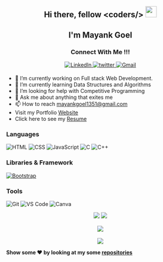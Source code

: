 <h2 align="center">Hi there, fellow &#60coders/&#62  <img src="https://raw.githubusercontent.com/MartinHeinz/MartinHeinz/master/wave.gif" width="30px"> </h2>

<h2 align="center">I'm Mayank Goel </h2>
<h3 align="center">Connect With Me !!! </h3> 
<p align="center">  
  <a href="https://www.linkedin.com/in/mayank-goel-55a299200/" target="_blank">
  <img alt="LinkedIn" src="https://img.shields.io/badge/linkedin%20-%230077B5.svg?&style=for-the-badge&logo=linkedin&logoColor=white"/>
  </a>
  <a href="https://twitter.com/mayank_235" target="_blank">
  <img src=https://img.shields.io/badge/twitter-%2300acee.svg?&style=for-the-badge&logo=twitter&logoColor=white alt=twitter style="margin-bottom: 5px;" />
  </a>
  <a href="mailto:mayankgoel1351@gmail.com">
  <img alt="Gmail" src="https://img.shields.io/badge/Gmail-D14836?style=for-the-badge&logo=gmail&logoColor=white" /> 
  </a>
</p>


<!-- [![Pranay's GitHub activity graph](https://activity-graph.herokuapp.com/graph?username=yellowberard&theme=xcode)](https://github.com/yellowberard) -->


 - 🔭 I’m currently working on Full stack Web Development.
 - 🌱 I’m currently learning Data Structures and Algorithms
 - 🤔 I’m looking for help with Competitive Programming
 - 💬 Ask me about anything that exites me
 - 📫 How to reach mayankgoel1351@gmail.com
 - Visit my Portfolio <a href="https://www.mayankgoel.co.in/">Website</a>
 - Click here to see my <a href = "https://drive.google.com/file/d/1Asb9sqX4BL2SwUD44Dek3WZUVovZCp3U/view?usp=sharing"> Resume</a>


### Languages

![HTML](https://img.shields.io/badge/-HTML-E34F26?logo=html5&logoColor=white&style=for-the-badge)
![CSS](https://img.shields.io/badge/-CSS-1572B6?logo=css3&logoColor=white&style=for-the-badge)
![JavaScript](https://img.shields.io/badge/-JavaScript-F7DF1E?logo=javascript&logoColor=white&style=for-the-badge)
![C](https://img.shields.io/badge/-00599C?logo=c&logoColor=white&style=for-the-badge)
![C++](https://img.shields.io/badge/-++-00599C?logo=c&logoColor=white&style=for-the-badge)

### Libraries & Framework
<!-- [![React](https://img.shields.io/badge/-React-black?style=flat-square&logo=react)](https://reactjs.org/) -->
[![Bootstrap](https://img.shields.io/badge/Bootstrap-563D7C?style=for-the-badge&logo=bootstrap&logoColor=white)](https://getbootstrap.com/)


### Tools 
<!-- ![GitHub Pages](https://img.shields.io/badge/GitHub%20Pages-%23327FC7.svg?logo=github&style=flat-square&logoColor=white) -->
<!-- ![GitHub page](https://img.shields.io/badge/Github-Pages-2088FF?style=for-the-badge&logo={GitHub Pages}&logoColor=white) -->
![Git](https://img.shields.io/badge/GIT-E44C30?style=for-the-badge&logo=git&logoColor=white)
![VS Code](https://img.shields.io/badge/Visual_Studio_Code-0078D4?style=for-the-badge&logo=visual%20studio%20code&logoColor=white)
![Canva](https://img.shields.io/badge/-Canva-00C4CC?logo=canva&logoColor=white&style=for-the-badge)
<!-- ![image](https://github-profile-trophy.vercel.app/?username={yellowberard}") -->

<p align = "center">
<img src = "https://github-readme-stats.vercel.app/api?username=yellowberard&show_icon=true&theme=dracula"/>
<img src = "https://github-readme-stats.vercel.app/api/top-langs/?username=yellowberard&theme=dracula"/> <br> <br> 
<img src="https://github-profile-summary-cards.vercel.app/api/cards/profile-details?username=yellowberard&theme=dracula" /> <br> <br>
<img src="https://github-readme-streak-stats.herokuapp.com/?user=yellowberard&theme=radical&custom_title=streak-stats&hide_border=true&layout=compact&theme=dracula" /><br>
</p>


<strong>Show some :heart: by looking at my some <a href="https://github.com/yellowberard?tab=repositories">repositories</a></strong>
